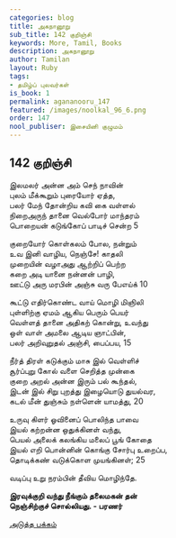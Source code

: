 ```yaml
---
categories: blog
title: அகநானூறு
sub_title: 142 குறிஞ்சி
keywords: More, Tamil, Books
description: அகநானூறு
author: Tamilan
layout: Ruby
tags:
- தமிழ்ப் புலவர்கள்
is_book: 1
permalink: agananooru_147
featured: /images/noolkal_96_6.png
order: 147
nool_publiser: இசையினி குழுமம்
---
```



## 142 குறிஞ்சி

இலமலர் அன்ன அம் செந் நாவின்  
புலம் மீக்கூறும் புரையோர் ஏத்த,  
பலர் மேந் தோன்றிய கவி கை வள்ளல்  
நிறைஅருந் தானை வெல்போர் மாந்தரம்  
பொறையன் கடுங்கோப் பாடிச் சென்ற 5

குறையோர் கொள்கலம் போல, நன்றும்  
உவ இனி வாழிய, நெஞ்சே! காதலி  
முறையின் வழாஅது ஆற்றிப் பெற்ற  
கறை அடி யானை நன்னன் பாழி,  
ஊட்டு அரு மரபின் அஞ்சு வரு பேஎய்க் 10

கூட்டு எதிர்கொண்ட வாய் மொழி மிஞிலி  
புள்ளிற்கு ஏமம் ஆகிய பெரும் பெயர்  
வெள்ளத் தானை அதிகற் கொன்று, உவந்து  
ஒள் வாள் அமலை ஆடிய ஞாட்பின்,  
பலர் அறிவுறுதல் அஞ்சி, பைப்பய, 15

நீர்த் திரள் கடுக்கும் மாசு இல் வெள்ளிச்  
சூர்ப்புறு கோல் வளை செறித்த முன்கை  
குறை அறல் அன்ன இரும் பல் கூந்தல்,  
இடன் இல் சிறு புறத்து இழையொடு துயல்வர,  
கடல் மீன் துஞ்சும் நள்ளென் யாமத்து, 20

உருவு கிளர் ஓவினைப் பொலிந்த பாவை  
இயல் கற்றன்ன ஒதுக்கினள் வந்து,  
பெயல் அலைக் கலங்கிய மலைப் பூங் கோதை  
இயல் எறி பொன்னின் கொங்கு சோர்பு உறைப்ப,  
தொடிக்கண் வடுக்கொள முயங்கினள்; 25

வடிப்பு உறு நரம்பின் தீவிய மொழிந்தே.

**இரவுக்குறி வந்து நீங்கும் தலைமகன் தன்  
நெஞ்சிற்குச் சொல்லியது. - பரணர்**

[அடுத்த பக்கம்](agananooru_148)